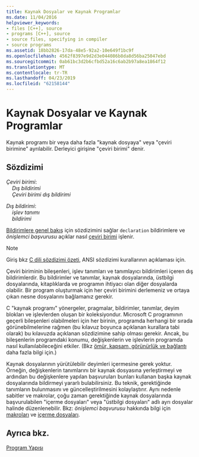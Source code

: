```yaml
---
title: Kaynak Dosyalar ve Kaynak Programlar
ms.date: 11/04/2016
helpviewer_keywords:
- files [C++], source
- programs [C++], source
- source files, specifying in compiler
- source programs
ms.assetid: 18bb2826-17da-48e5-92a2-10e649f1bc9f
ms.openlocfilehash: 4562f8397e9d2d3e044086b8da8d56ba25047ebd
ms.sourcegitcommit: 0ab61bc3d2b6cfbd52a16c6ab2b97a8ea1864f12
ms.translationtype: MT
ms.contentlocale: tr-TR
ms.lasthandoff: 04/23/2019
ms.locfileid: "62158144"
---
```

# <a name="source-files-and-source-programs"></a>Kaynak Dosyalar ve Kaynak Programlar

Kaynak programı bir veya daha fazla "kaynak dosyaya" veya "çeviri birimine" ayrılabilir. Derleyici girişine "çeviri birimi" denir.

## <a name="syntax"></a>Sözdizimi

*Çeviri birimi*:<br/>
&nbsp;&nbsp;&nbsp;&nbsp;*Dış bildirimi* <br/>
&nbsp;&nbsp;&nbsp;&nbsp;*Çeviri birimi* *dış bildirimi*

*Dış bildirimi*:<br/>
&nbsp;&nbsp;&nbsp;&nbsp;*işlev tanımı*<br/>
&nbsp;&nbsp;&nbsp;&nbsp;*bildirimi*

[Bildirimlere genel bakış](../c-language/overview-of-declarations.md) için sözdizimini sağlar `declaration` bildirimlere ve *önişlemci başvurusu* açıklar nasıl [çeviri birimi](../preprocessor/phases-of-translation.md) işlenir.

> [!NOTE]
>  Giriş bkz [C dili sözdizimi özeti](../c-language/c-language-syntax-summary.md), ANSI sözdizimi kurallarının açıklaması için.

Çeviri biriminin bileşenleri, işlev tanımları ve tanımlayıcı bildirimleri içeren dış bildirimlerdir. Bu bildirimler ve tanımlar, kaynak dosyalarında, üstbilgi dosyalarında, kitaplıklarda ve programın ihtiyacı olan diğer dosyalarda olabilir. Bir program oluşturmak için her çeviri birimini derlemeniz ve ortaya çıkan nesne dosyalarını bağlamanız gerekir.

C "kaynak programı" yönergeler, pragmalar, bildirimler, tanımlar, deyim blokları ve işlevlerden oluşan bir koleksiyondur. Microsoft C programının geçerli bileşenleri olabilmeleri için her birinin, programda herhangi bir sırada görünebilmelerine rağmen (bu kılavuz boyunca açıklanan kurallara tabi olarak) bu kılavuzda açıklanan sözdizimine sahip olması gerekir. Ancak, bu bileşenlerin programdaki konumu, değişkenlerin ve işlevlerin programda nasıl kullanılabileceğini etkiler. (Bkz [ömür, kapsam, görünürlük ve bağlantı](../c-language/lifetime-scope-visibility-and-linkage.md) daha fazla bilgi için.)

Kaynak dosyalarının yürütülebilir deyimleri içermesine gerek yoktur. Örneğin, değişkenlerin tanımlarını bir kaynak dosyasına yerleştirmeyi ve ardından bu değişkenlere yapılan başvuruları bunları kullanan başka kaynak dosyalarında bildirmeyi yararlı bulabilirsiniz. Bu teknik, gerektiğinde tanımların bulunmasını ve güncelleştirilmesini kolaylaştırır. Aynı nedenle sabitler ve makrolar, çoğu zaman gerektiğinde kaynak dosyalarında başvurulabilen "içerme dosyaları" veya "üstbilgi dosyaları" adlı ayrı dosyalar halinde düzenlenebilir. Bkz: *önişlemci başvurusu* hakkında bilgi için [makroları](../preprocessor/macros-c-cpp.md) ve [içerme dosyaları](../preprocessor/hash-include-directive-c-cpp.md).

## <a name="see-also"></a>Ayrıca bkz.

[Program Yapısı](../c-language/program-structure.md)
